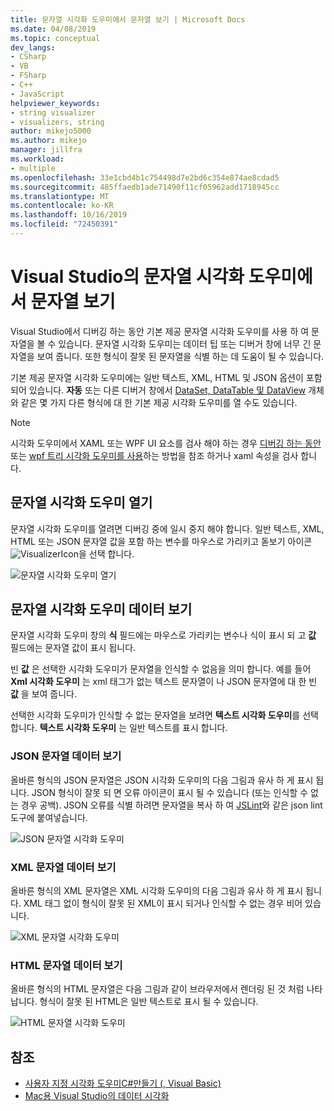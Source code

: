 ```yaml
---
title: 문자열 시각화 도우미에서 문자열 보기 | Microsoft Docs
ms.date: 04/08/2019
ms.topic: conceptual
dev_langs:
- CSharp
- VB
- FSharp
- C++
- JavaScript
helpviewer_keywords:
- string visualizer
- visualizers, string
author: mikejo5000
ms.author: mikejo
manager: jillfra
ms.workload:
- multiple
ms.openlocfilehash: 33e1cbd4b1c754498d7e2bd6c354e874ae8cdad5
ms.sourcegitcommit: 485ffaedb1ade71490f11cf05962add1718945cc
ms.translationtype: MT
ms.contentlocale: ko-KR
ms.lasthandoff: 10/16/2019
ms.locfileid: "72450391"
---
```

# <a name="view-strings-in-a-string-visualizer-in-visual-studio"></a>Visual Studio의 문자열 시각화 도우미에서 문자열 보기

Visual Studio에서 디버깅 하는 동안 기본 제공 문자열 시각화 도우미를 사용 하 여 문자열을 볼 수 있습니다. 문자열 시각화 도우미는 데이터 팁 또는 디버거 창에 너무 긴 문자열을 보여 줍니다. 또한 형식이 잘못 된 문자열을 식별 하는 데 도움이 될 수 있습니다.

기본 제공 문자열 시각화 도우미에는 일반 텍스트, XML, HTML 및 JSON 옵션이 포함 되어 있습니다. **자동** 또는 다른 디버거 창에서 [DataSet, DataTable 및 DataView](../debugger/dataset-visualizer-dialog-box.md) 개체와 같은 몇 가지 다른 형식에 대 한 기본 제공 시각화 도우미를 열 수도 있습니다.

> [!NOTE]
> 시각화 도우미에서 XAML 또는 WPF UI 요소를 검사 해야 하는 경우 [디버깅 하는 동안](../xaml-tools/inspect-xaml-properties-while-debugging.md) 또는 [wpf 트리 시각화 도우미를 사용](../debugger/how-to-use-the-wpf-tree-visualizer.md)하는 방법을 참조 하거나 xaml 속성을 검사 합니다.

## <a name="open-a-string-visualizer"></a>문자열 시각화 도우미 열기

문자열 시각화 도우미를 열려면 디버깅 중에 일시 중지 해야 합니다. 일반 텍스트, XML, HTML 또는 JSON 문자열 값을 포함 하는 변수를 마우스로 가리키고 돋보기 아이콘 ![VisualizerIcon](../debugger/media/dbg-tips-visualizer-icon.png "시각화 도우미 아이콘")을 선택 합니다.

![문자열 시각화 도우미 열기](../debugger/media/dbg-tips-string-visualizers.png "문자열 시각화 도우미 열기")

## <a name="view-string-visualizer-data"></a>문자열 시각화 도우미 데이터 보기

문자열 시각화 도우미 창의 **식** 필드에는 마우스로 가리키는 변수나 식이 표시 되 고 **값** 필드에는 문자열 값이 표시 됩니다.

빈 **값** 은 선택한 시각화 도우미가 문자열을 인식할 수 없음을 의미 합니다. 예를 들어 **Xml 시각화 도우미** 는 xml 태그가 없는 텍스트 문자열이 나 JSON 문자열에 대 한 빈 **값** 을 보여 줍니다.

선택한 시각화 도우미가 인식할 수 없는 문자열을 보려면 **텍스트 시각화 도우미**를 선택 합니다. **텍스트 시각화 도우미** 는 일반 텍스트를 표시 합니다.

### <a name="view-json-string-data"></a>JSON 문자열 데이터 보기

올바른 형식의 JSON 문자열은 JSON 시각화 도우미의 다음 그림과 유사 하 게 표시 됩니다. JSON 형식이 잘못 되 면 오류 아이콘이 표시 될 수 있습니다 (또는 인식할 수 없는 경우 공백). JSON 오류를 식별 하려면 문자열을 복사 하 여 [JSLint](https://www.jslint.com/)와 같은 json lint 도구에 붙여넣습니다.

![JSON 문자열 시각화 도우미](../debugger/media/dbg-tips-string-visualizer-json.png "JSON 문자열 시각화 도우미")

### <a name="view-xml-string-data"></a>XML 문자열 데이터 보기

올바른 형식의 XML 문자열은 XML 시각화 도우미의 다음 그림과 유사 하 게 표시 됩니다. XML 태그 없이 형식이 잘못 된 XML이 표시 되거나 인식할 수 없는 경우 비어 있습니다.

![XML 문자열 시각화 도우미](../debugger/media/dbg-string-visualizers-xml.png "XML 문자열 시각화 도우미")

### <a name="view-html-string-data"></a>HTML 문자열 데이터 보기

올바른 형식의 HTML 문자열은 다음 그림과 같이 브라우저에서 렌더링 된 것 처럼 나타납니다. 형식이 잘못 된 HTML은 일반 텍스트로 표시 될 수 있습니다.

![HTML 문자열 시각화 도우미](../debugger/media/dbg-string-visualizers-html.png "HTML 문자열 시각화 도우미")

## <a name="see-also"></a>참조

- [사용자 지정 시각화 도우미C#만들기 (, Visual Basic)](../debugger/create-custom-visualizers-of-data.md)
- [Mac용 Visual Studio의 데이터 시각화](/visualstudio/mac/data-visualizations)